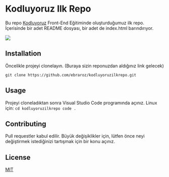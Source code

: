 # Kodluyoruz Ilk Repo

Bu repo [Kodluyoruz](https://kodluyoruz.org/tr/kodluyoruz/) Front-End Eğitiminde oluşturduğumuz ilk repo. İçerisinde bir adet README dosyası, bir adet de index.html barındırıyor.

![](https://user-images.githubusercontent.com/115930656/196257899-3aa8c323-866e-495d-a9f1-8470e4ff4420.PNG)

## Installation
Öncelikle projeyi clonelayın. (Buraya sizin reponuzdan aldığınız link gelecek)

`git clone https://github.com/ebraroz/kodluyoruzilkrepo.git`
## Usage
Projeyi cloneladıktan sonra Visual Studio Code programında açınız.
Linux için:
`cd kodluyoruzilkrepo
code .`
## Contributing
Pull requestler kabul edilir. Büyük değişiklikler için, lütfen önce neyi değiştirmek istediğinizi tartışmak için bir konu açınız.
## License
[MIT](https://choosealicense.com/licenses/mit/)
